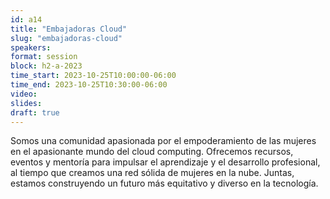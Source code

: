 ```yaml
---
id: a14
title: "Embajadoras Cloud"
slug: "embajadoras-cloud"
speakers:
format: session
block: h2-a-2023
time_start: 2023-10-25T10:00:00-06:00
time_end: 2023-10-25T10:30:00-06:00
video:
slides:
draft: true
---
```


Somos una comunidad apasionada por el empoderamiento de las mujeres en el apasionante mundo del cloud computing.  Ofrecemos recursos, eventos y mentoría para impulsar el aprendizaje y el desarrollo profesional, al tiempo que creamos una red sólida de mujeres en la nube. Juntas, estamos construyendo un futuro más equitativo y diverso en la tecnología.